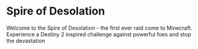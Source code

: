 # Spire of Desolation
Welcome to the Spire of Desolation - the first ever raid come to Minecraft. Experience a Destiny 2 inspired challenge against powerful foes and stop the devastation
